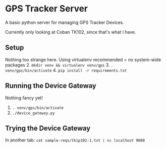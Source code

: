 # GPS Tracker Server #
A basic python server for managing GPS Tracker Devices.

Currently only looking at Coban TK102, since that's what I have.

## Setup ##
Nothing too strange here. Using virtualenv recommended = no system-wide packages
2. `mkdir venv && virtualenv venv/gps`
3. `. venv/gps/bin/activate`
4. `pip install -r requirements.txt`

## Running the Device Gateway ##
Nothing fancy yet!
1. `. venv/gps/bin/activate`
2. `./device_gateway.py`

## Trying the Device Gateway ##
In another tab: `cat sample-reqs/tkip102-1.txt | nc localhost 9000`

